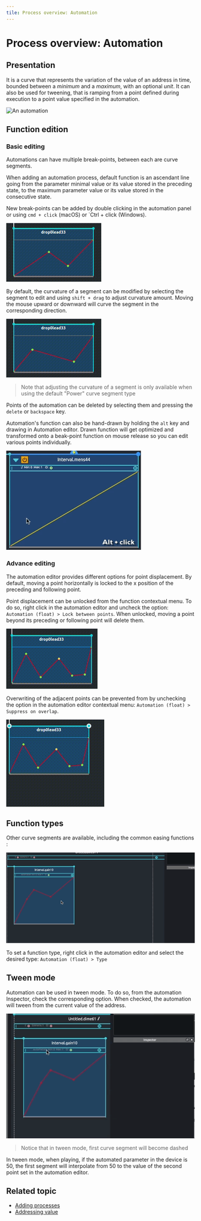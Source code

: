 ```yaml
---
tile: Process overview: Automation
---
```


# Process overview: Automation

## Presentation

It is a curve that represents the variation of the value of an address in time, bounded between a *minimum* and a *maximum*, with an optional *unit*. It can also be used for tweening, that is ramping from a point defined during execution to a point value specified in the automation.

![An automation](http://ossia.io/wp-content/uploads/2016/03/automation.png)

## Function edition
### Basic editing

Automations can have multiple break-points, between each are curve segments.

When adding an automation process, default function is an ascendant line going from the parameter minimal value or its value stored in the preceding state, to the maximum parameter value or its value stored in the consecutive state.

New break-points can be added by double clicking in the automation panel or using `cmd + click` (macOS) or `Ctrl + click (Windows).

![Adding points in automation](../images/autom-click.gif)

By default, the curvature of a segment can be modified by selecting the segment to edit and using `shift + drag` to adjust curvature amount. Moving the mouse upward or downward will curve the segment in the corresponding direction.

![Adding curvature](../images/autom-curve.gif)

> Note that adjusting the curvature of a segment is only available when using the default "Power" curve segment type

Points of the automation can be deleted by selecting them and pressing the `delete` or `backspace` key.

Automation's function can also be hand-drawn by holding the `alt` key and drawing in Automation editor. Drawn function will get optimized and transformed onto a beak-point function on mouse release so you can edit various points individually.

![Hand-drawing function](../images/function_handraw.gif)


### Advance editing

The automation editor provides different options for point displacement. By default, moving a point horizontally is locked to the x position of the preceding and following point.

Point displacement can be unlocked from the function contextual menu. To do so, right click in the automation editor and uncheck the option: `Automation (float) > Lock between points`. When unlocked, moving a point beyond its preceding or following point will delete them.

![Nolock mode](../images/autom-nolock.gif)

Overwriting of the adjacent points can be prevented from by unchecking the option in the automation editor contextual menu: `Automation (float) > Suppress on overlap`.

![No suppression](../images/autom-nosuppress-1.gif)

## Function types

Other curve segments are available, including the common easing functions :

![Tween function](../images/function_types.gif)

To set a function type, right click in the automation editor and select the desired type: `Automation (float) > Type`


## Tween mode


Automation can be used in tween mode. To do so, from the automation Inspector, check the corresponding option. When checked, the automation will tween from the current value of the address.
 
![Tween mode](../images/tween_mode.gif)

> Notice that in tween mode, first curve segment will become dashed

In tween mode, when playing, if the automated parameter in the device is 50, the first segment will interpolate from 50 to the value of the second point set in the automation editor.

## Related topic

* [Adding processes](../first_steps/first_scenario.md#writing-processes)
* [Addressing value](in_depth/value_addressing.md)
